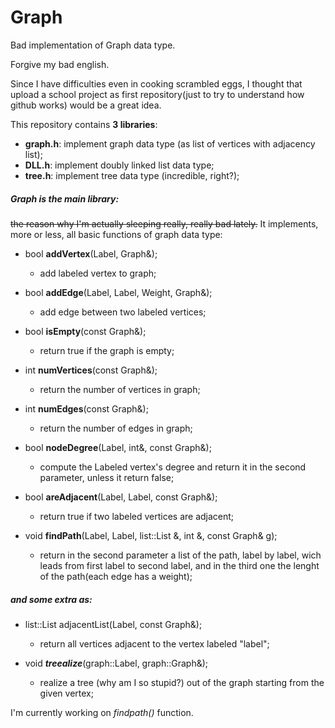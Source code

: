 # Graph
Bad implementation of Graph data type.

Forgive my bad english.

Since I have difficulties even in cooking scrambled eggs, 
I thought that upload a school project as first repository(just to try to understand how github works) would be a great idea.

This repository contains **3 libraries**:
- **graph.h**:
    implement graph data type (as list of vertices with adjacency list);
- **DLL.h**:
    implement doubly linked list data type;
- **tree.h**:
    implement tree data type (incredible, right?);

##### Graph is the main library: 
~~the reason why I'm actually sleeping really, really bad lately.~~
It implements, more or less, all basic functions of graph data type:

- bool **addVertex**(Label, Graph&);
    * add labeled vertex to graph;

- bool **addEdge**(Label, Label, Weight, Graph&);
    * add edge between two labeled vertices;

- bool **isEmpty**(const Graph&);
    * return true if the graph is empty;

- int **numVertices**(const Graph&);
    * return the number of vertices in graph;

- int **numEdges**(const Graph&);
    * return the number of edges in graph;

- bool **nodeDegree**(Label, int&, const Graph&);
    * compute the Labeled vertex's degree and return it in the second parameter, unless it return false;

- bool **areAdjacent**(Label, Label, const Graph&); 
    * return true if two labeled vertices are adjacent;

- void **findPath**(Label, Label, list::List &, int &, const Graph& g);
    * return in the second parameter a list of the path, label by label, wich leads from first label to second label, and in the third one the lenght of the path(each edge has a weight);

##### and some extra as:

- list::List adjacentList(Label, const Graph&);
    * return all vertices adjacent to the vertex labeled "label";

- void ***treealize***(graph::Label, graph::Graph&);
    * realize a tree (why am I so stupid?) out of the graph starting from the given vertex;

I'm currently working on *findpath()* function.
